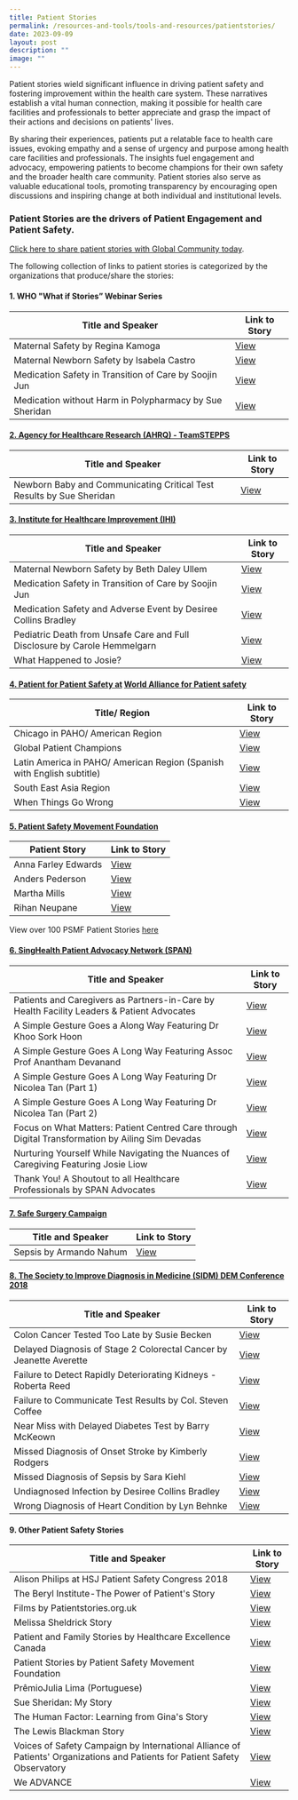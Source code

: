 ```yaml
---
title: Patient Stories
permalink: /resources-and-tools/tools-and-resources/patientstories/
date: 2023-09-09
layout: post
description: ""
image: ""
---
```

Patient stories wield significant influence in driving patient safety and fostering improvement within the health care system. These narratives establish a vital human connection, making it possible for health care facilities and professionals to better appreciate and grasp the impact of their actions and decisions on patients' lives.

By sharing their experiences, patients put a relatable face to health care issues, evoking empathy and a sense of urgency and purpose among health care facilities and professionals. The insights fuel engagement and advocacy, empowering patients to become champions for their own safety and the broader health care community. Patient stories also serve as valuable educational tools, promoting transparency by encouraging open discussions and inspiring change at both individual and institutional levels.

### Patient Stories are the drivers of Patient Engagement and Patient Safety.

[Click here to share patient stories with Global Community today](https://form.gov.sg/64fd3b2886905700123b55d2).

The following collection of links to patient stories is categorized by the organizations that produce/share the stories:

#### **1. WHO "What if Stories” Webinar Series**

| Title and Speaker | Link to Story | 
| -------- | -------- | 
| Maternal Safety by Regina Kamoga | [View](https://www.youtube.com/embed/irCPCktoMXg)|
|Maternal Newborn Safety by Isabela Castro    | [View](https://youtu.be/lhUUDLM_iJk)
| Medication Safety in Transition of Care by Soojin Jun   |[View](https://www.youtube.com/embed/xST1MZgHQGg)|
| Medication without Harm in Polypharmacy by Sue Sheridan   | [View](https://www.youtube.com/embed/zzJPQrhKfGk)
      
#### **[2. Agency for Healthcare Research (AHRQ) - TeamSTEPPS](https://www.ahrq.gov/teamstepps-program/index.html)**

| Title and Speaker | Link to Story | 
| -------- | -------- | 
| Newborn Baby and Communicating Critical Test Results by Sue Sheridan | [View](https://youtu.be/Dn5zk49RLC8)

#### **[3. Institute for Healthcare Improvement (IHI)](https://www.ihi.org/)**

| Title and Speaker | Link to Story | 
| -------- | -------- | 
| Maternal Newborn Safety by Beth Daley Ullem | [View](https://youtu.be/8plufSBnjKE)|
| Medication Safety in Transition of Care by Soojin Jun | [View](https://youtu.be/lXnK04uTdaU)|
| Medication Safety and Adverse Event by Desiree Collins Bradley | [View](https://youtu.be/lmvxL42WKdI)|
| Pediatric Death from Unsafe Care and Full Disclosure by Carole Hemmelgarn | [View](https://youtu.be/nm4Rjll2d10)|
| What Happened to Josie? | [View](https://www.ihi.org/education/IHIOpenSchool/resources/Pages/Activities/WhatHappenedtoJosieKing.aspx)

#### **[4. Patient for Patient Safety at](https://www.who.int/initiatives/patients-for-patient-safety) [World Alliance for Patient safety](https://www.who.int/teams/integrated-health-services/patient-safety/about/world-alliance-for-patient-safety)**

| Title/ Region | Link to Story | 
| -------- | -------- | 
| Chicago in PAHO/ American Region| [View](https://youtu.be/KD8A9bq2Yxc)|
| Global Patient Champions | [View](https://youtu.be/TxTdA1htQ1s)|
| Latin America in PAHO/ American Region (Spanish with English subtitle) | [View](https://youtu.be/EHiATbdZFP4)|
| South East Asia Region |[View](https://youtu.be/X8hZkKKiyY0) |
| When Things Go Wrong |[View](https://youtu.be/vME9ewsz3wU)|


#### **[5. Patient Safety Movement Foundation](https://www.psmf.org)**


| Patient Story | Link to Story | 
| -------- | -------- | 
| Anna Farley Edwards    | [View](https://psmf.org/story/anna-farley-edwards/)| 
| Anders Pederson    | [View](https://psmf.org/story/anders-pederson)| 
| Martha Mills    | [View](https://psmf.org/story/martha-mills)| 
| Rihan Neupane   | [View](https://psmf.org/story/rihan-neupane/)| 

View over 100 PSMF Patient Stories [here](https://psmf.org/patient-stories/)

#### **[6. SingHealth Patient Advocacy Network (SPAN)](https://www.singhealthdukenus.com.sg/ipsq/singhealth-patient-advocacy-network)**

| Title and Speaker | Link to Story | 
| -------- | -------- | 
| Patients and Caregivers as Partners-in-Care by Health Facility Leaders & Patient Advocates| [View](https://youtu.be/k_leu2Udvic)|
| A Simple Gesture Goes a Along Way Featuring Dr Khoo Sork Hoon|[View](https://fb.watch/mYeEEGkY-d/)|
| A Simple Gesture Goes A Long Way Featuring Assoc Prof Anantham Devanand |[View](https://fb.watch/mYeMgO6Lsb/)|
| A Simple Gesture Goes A Long Way Featuring Dr Nicolea Tan (Part 1) |[View](https://fb.watch/mYeQysXLI7/)|
| A Simple Gesture Goes A Long Way Featuring Dr Nicolea Tan (Part 2) |[View](https://fb.watch/mYeSv41xWi/)|
|Focus on What Matters: Patient Centred Care through Digital Transformation by Ailing Sim Devadas | [View](https://healthcareredefinedapac.com/focus-on-what-matters-patient-centred-care-through-digital-transformation.html)|
| Nurturing Yourself While Navigating the Nuances of Caregiving Featuring Josie Liow|[View](https://www.theadvocacyexchange.com/program/september-1st-2022/nurturing-yourself-while-navigating-the-nuances-of-caregiving/)|
| Thank You! A Shoutout to all Healthcare Professionals by SPAN Advocates |[View](https://www.facebook.com/watch/?v=2727004260748774)|

#### **[7. Safe Surgery Campaign](https://www.safecarecampaign.org/)**

| Title and Speaker | Link to Story | 
| -------- | -------- | 
| Sepsis by Armando Nahum | [View](https://youtu.be/8RoORfb3P2Y)

#### **[8. The Society to Improve Diagnosis in Medicine (SIDM) DEM Conference 2018](https://www.improvediagnosis.org/dem2018/)**

| Title and Speaker | Link to Story | 
| -------- | -------- | 
|Colon Cancer Tested Too Late by Susie Becken |[View](https://youtu.be/pd-1I2T6eh8)|
| Delayed Diagnosis of Stage 2 Colorectal Cancer by Jeanette Averette |[View](https://youtu.be/Hut7VUXiUiA)|
| Failure to Detect Rapidly Deteriorating Kidneys - Roberta Reed |[View](https://youtu.be/ZnNqjT2o-o8)|
| Failure to Communicate Test Results by Col. Steven Coffee|[View](https://youtu.be/lvJjNZsVGwo) |
| Near Miss with Delayed Diabetes Test by Barry McKeown|[View](https://youtu.be/xkVhxR8d9qQ) |
| Missed Diagnosis of Onset Stroke by Kimberly Rodgers|[View](https://youtu.be/Jvu2lrkcfKY)|
| Missed Diagnosis of Sepsis by Sara Kiehl|[View](https://youtu.be/62q70SU_P3s) |
|Undiagnosed Infection by Desiree Collins Bradley|[View](https://youtu.be/sVNbAQBeClg)
| Wrong Diagnosis of Heart Condition by Lyn Behnke|[View](https://youtu.be/m7u08X5SoG0) |

#### **9. Other Patient Safety Stories**

| Title and Speaker | Link to Story | 
| ---------------- | ------------- | 
|Alison Philips at HSJ Patient Safety Congress 2018 |[View](https://youtu.be/RPlBwk_V99o)|
|The Beryl Institute-The Power of Patient's Story| [View](https://theberylinstitute.org/product/the-power-of-the-patients-story/)|
|Films by Patientstories.org.uk|[View](https://www.patientstories.org.uk/films/)|
|Melissa Sheldrick Story|[View](https://melissasheldrick.ca/our-story/)|
|Patient and Family Stories by Healthcare Excellence Canada|[View](https://www.patientsafetyinstitute.ca/en/toolsResources/Member-Videos-and-Stories/pages/default.aspx)|
|Patient Stories by Patient Safety Movement Foundation|[View](https://psmf.org/patient-stories/)|
|PrêmioJulia Lima (Portuguese) |[View](https://www.youtube.com/watch?v=ctjXlc3fT6I)|
|Sue Sheridan: My Story|[View](https://youtu.be/Di9epzNFC3s?si=jKeZNIIb6fUJrBgG)|
|The Human Factor: Learning from Gina's Story|[View](https://youtu.be/IJfoLvLLoFo)|
|The Lewis Blackman Story|[View](https://youtu.be/WEIE_hRucpo)|
|Voices of Safety Campaign by International Alliance of Patients' Organizations and Patients for Patient Safety Observatory|[View](https://www.youtube.com/@iapop4pso279/videos)|
|We ADVANCE|[View](https://vimeo.com/121500247)|